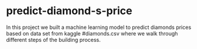 # predict-diamond-s-price
In this project we built a machine learning model to predict diamonds prices
based on data set from kaggle #diamonds.csv
where we walk through  different  steps of the building process. 
